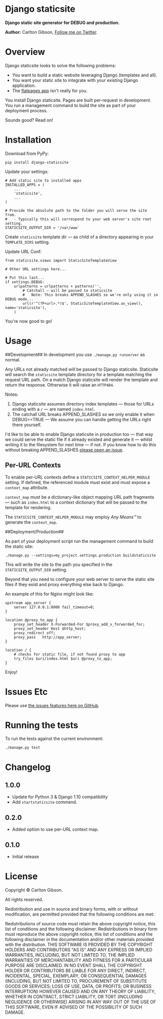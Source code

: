 Django staticsite
=================

**Django static site generator for DEBUG and production.**

**Author:** Carlton Gibson, [Follow me on Twitter][1].

Overview
========

Django staticsite looks to solve the following problems:

* You want to build a static website leveraging Django (templates and all).
* You want your static site to integrate with your existing Django application.
* The [flatpages app](https://docs.djangoproject.com/en/dev/ref/contrib/flatpages/) isn't really for you.

You install Django staticsite. Pages are built per-request in development. You run a management command to build the site as part of your deployment process.

Sounds good? Read on!

Installation
============

Download from PyPy:

    pip install django-staticsite

Update your settings:

    # Add static site to installed apps
    INSTALLED_APPS = (
        ...
        'staticsite',
        ...
    )

    # Provide the absolute path to the folder you will serve the site from.
    #   - Typically this will correspond to your web server's site root setting.
    STATICSITE_OUTPUT_DIR = '/var/www'

Create `staticsite` template dir — as child of a directory appearing in your `TEMPLATE_DIRS` setting.

Update URL Conf:

    from staticsite.views import StaticSiteTemplateView

    # Other URL settings here...

    # Put this last...
    if settings.DEBUG:
        urlpatterns = urlpatterns + patterns('',
            # Catchall — will be passed to staticsite
            #   Note: This breaks APPEND_SLASHES so we're only using it in DEBUG mode...
            url(r'^(?P<url>.*)$', StaticSiteTemplateView.as_view(), name='staticsite'),
        )

You're now good to go!

Usage
=====

##Development##
In development you use `./manage.py runserver` as normal.

Any URLs not already matched will be passed to Django staticsite. Staticsite will search the `staticsite` template directory for a template matching the request URL path. On a match Django staticsite will render the template and return the response. Otherwise it will raise an `HTTP404`.

Notes:

1. Django staticsite assumes directory index templates — those for URLs ending with a `/` — are named `index.html`.
2. The catchall URL breaks APPEND_SLASHES so we only enable it when DEBUG==TRUE — We assume you can handle getting the URLs right there yourself.

I'd like to be able to enable Django staticsite in production too — that way we could serve the static file if it already existed and generate it — whilst writing it to the filesystem for next time — if not. If you know how to do this without breaking APPEND_SLASHES [please open an issue](https://github.com/carltongibson/django-staticsite/issues/new).

## Per-URL Contexts ##

To enable per-URL contexts define a `STATICSITE_CONTEXT_HELPER_MODULE` setting. If defined, the referenced
module must exist and must expose a `context_map` attribute.

`context_map` must be a dictionary-like object mapping URL path fragments — such as `index.html` to a context
dictionary that will be passed to the template for rendering.

The `STATICSITE_CONTEXT_HELPER_MODULE` may employ _Any Means™_ to generate the `context_map`.


##Deployment/Production##

As part of your deployment script run the management command to build the static site:

    ./manage.py --settings=my_project.settings.production buildstaticsite

This will write the site to the path you specified in the `STATICSITE_OUTPUT_DIR` setting.

Beyond that you need to configure your web server to serve the static site files if they exist and proxy everything else back to Django.

An example of this for Nginx might look like:

    upstream app_server {
        server 127.0.0.1:8000 fail_timeout=0;
    }

    location @proxy_to_app {
        proxy_set_header X-Forwarded-For $proxy_add_x_forwarded_for;
        proxy_set_header Host $http_host;
        proxy_redirect off;
        proxy_pass   http://app_server;
    }

    location / {
        # checks for static file, if not found proxy to app
        try_files $uri/index.html $uri @proxy_to_app;
    }

Enjoy!

Issues Etc
==========

Please use [the issues features here on GitHub](https://github.com/carltongibson/django-staticsite/issues).


Running the tests
=================

To run the tests against the current environment:

    ./manage.py test

Changelog
=========

1.0.0
-----

* Update for Python 3 & Django 1.10 compatibility
* Add `startstaticsite` command.


0.2.0
-----

* Added option to use per-URL context map.


0.1.0
-----

* Initial release

License
=======

Copyright © Carlton Gibson.

All rights reserved.

Redistribution and use in source and binary forms, with or without
modification, are permitted provided that the following conditions are met:

Redistributions of source code must retain the above copyright notice, this
list of conditions and the following disclaimer.
Redistributions in binary form must reproduce the above copyright notice, this
list of conditions and the following disclaimer in the documentation and/or
other materials provided with the distribution.
THIS SOFTWARE IS PROVIDED BY THE COPYRIGHT HOLDERS AND CONTRIBUTORS "AS IS" AND
ANY EXPRESS OR IMPLIED WARRANTIES, INCLUDING, BUT NOT LIMITED TO, THE IMPLIED
WARRANTIES OF MERCHANTABILITY AND FITNESS FOR A PARTICULAR PURPOSE ARE
DISCLAIMED. IN NO EVENT SHALL THE COPYRIGHT HOLDER OR CONTRIBUTORS BE LIABLE
FOR ANY DIRECT, INDIRECT, INCIDENTAL, SPECIAL, EXEMPLARY, OR CONSEQUENTIAL
DAMAGES (INCLUDING, BUT NOT LIMITED TO, PROCUREMENT OF SUBSTITUTE GOODS OR
SERVICES; LOSS OF USE, DATA, OR PROFITS; OR BUSINESS INTERRUPTION) HOWEVER
CAUSED AND ON ANY THEORY OF LIABILITY, WHETHER IN CONTRACT, STRICT LIABILITY,
OR TORT (INCLUDING NEGLIGENCE OR OTHERWISE) ARISING IN ANY WAY OUT OF THE USE
OF THIS SOFTWARE, EVEN IF ADVISED OF THE POSSIBILITY OF SUCH DAMAGE.

[1]: http://twitter.com/carltongibson
